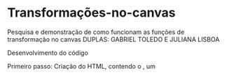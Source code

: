 # Transformações-no-canvas
Pesquisa e demonstração de como funcionam as funções de transformação no canvas
DUPLAS: GABRIEL TOLEDO E JULIANA LISBOA

Desenvolvimento do código

Primeiro passo:
Criação do HTML, contendo o <head>, um <title>, o <style> e o <body>. 
Dentro do style tem a mudança de cor de fundo
